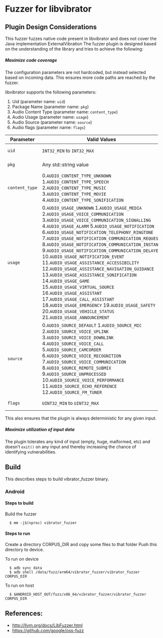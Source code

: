 # Fuzzer for libvibrator

## Plugin Design Considerations
This fuzzer fuzzes native code present in libvibrator and does not cover the Java implementation ExternalVibration
The fuzzer plugin is designed based on the understanding of the
library and tries to achieve the following:

##### Maximize code coverage
The configuration parameters are not hardcoded, but instead selected based on
incoming data. This ensures more code paths are reached by the fuzzer.

libvibrator supports the following parameters:
1. Uid (parameter name: `uid`)
2. Package Name (parameter name: `pkg`)
3. Audio Content Type (parameter name: `content_type`)
4. Audio Usage (parameter name: `usage`)
5. Audio Source (parameter name: `source`)
6. Audio flags (parameter name: `flags`)

| Parameter| Valid Values| Configured Value|
|------------- |-------------| ----- |
| `uid` | `INT32_MIN` to `INT32_MAX` | Value obtained from FuzzedDataProvider |
| `pkg`   | Any std::string value | Value obtained from FuzzedDataProvider |
| `content_type`   | 0.`AUDIO_CONTENT_TYPE_UNKNOWN` 1.`AUDIO_CONTENT_TYPE_SPEECH` 2.`AUDIO_CONTENT_TYPE_MUSIC` 3.`AUDIO_CONTENT_TYPE_MOVIE` 4.`AUDIO_CONTENT_TYPE_SONIFICATION`| Value obtained from FuzzedDataProvider in the range 0 to 4|
| `usage`   | 0.`AUDIO_USAGE_UNKNOWN` 1.`AUDIO_USAGE_MEDIA` 2.`AUDIO_USAGE_VOICE_COMMUNICATION` 3.`AUDIO_USAGE_VOICE_COMMUNICATION_SIGNALLING` 4.`AUDIO_USAGE_ALARM` 5.`AUDIO_USAGE_NOTIFICATION` 6.`AUDIO_USAGE_NOTIFICATION_TELEPHONY_RINGTONE`  7.`AUDIO_USAGE_NOTIFICATION_COMMUNICATION_REQUEST` 8.`AUDIO_USAGE_NOTIFICATION_COMMUNICATION_INSTANT` 9.`AUDIO_USAGE_NOTIFICATION_COMMUNICATION_DELAYED` 10.`AUDIO_USAGE_NOTIFICATION_EVENT` 11.`AUDIO_USAGE_ASSISTANCE_ACCESSIBILITY` 12.`AUDIO_USAGE_ASSISTANCE_NAVIGATION_GUIDANCE` 13.`AUDIO_USAGE_ASSISTANCE_SONIFICATION` 14.`AUDIO_USAGE_GAME` 15.`AUDIO_USAGE_VIRTUAL_SOURCE` 16.`AUDIO_USAGE_ASSISTANT` 17.`AUDIO_USAGE_CALL_ASSISTANT` 18.`AUDIO_USAGE_EMERGENCY` 19.`AUDIO_USAGE_SAFETY` 20.`AUDIO_USAGE_VEHICLE_STATUS` 21.`AUDIO_USAGE_ANNOUNCEMENT`| Value obtained from FuzzedDataProvider in the range 0 to 21|
| `source`   |  0.`AUDIO_SOURCE_DEFAULT` 1.`AUDIO_SOURCE_MIC` 2.`AUDIO_SOURCE_VOICE_UPLINK` 3.`AUDIO_SOURCE_VOICE_DOWNLINK` 4.`AUDIO_SOURCE_VOICE_CALL` 5.`AUDIO_SOURCE_CAMCORDER` 6.`AUDIO_SOURCE_VOICE_RECOGNITION` 7.`AUDIO_SOURCE_VOICE_COMMUNICATION` 8.`AUDIO_SOURCE_REMOTE_SUBMIX` 9.`AUDIO_SOURCE_UNPROCESSED` 10.`AUDIO_SOURCE_VOICE_PERFORMANCE` 11.`AUDIO_SOURCE_ECHO_REFERENCE` 12.`AUDIO_SOURCE_FM_TUNER` | Value obtained from FuzzedDataProvider in the range 0 to 12 |
| `flags`   | `UINT32_MIN` to `UINT32_MAX` | Value obtained from FuzzedDataProvider |

This also ensures that the plugin is always deterministic for any given input.

##### Maximize utilization of input data
The plugin tolerates any kind of input (empty, huge,
malformed, etc) and doesn't `exit()` on any input and thereby increasing the
chance of identifying vulnerabilities.

## Build

This describes steps to build vibrator_fuzzer binary.

### Android

#### Steps to build
Build the fuzzer
```
  $ mm -j$(nproc) vibrator_fuzzer
```

#### Steps to run
Create a directory CORPUS_DIR and copy some files to that folder
Push this directory to device.

To run on device
```
  $ adb sync data
  $ adb shell /data/fuzz/arm64/vibrator_fuzzer/vibrator_fuzzer CORPUS_DIR
```

To run on host
```
  $ $ANDROID_HOST_OUT/fuzz/x86_64/vibrator_fuzzer/vibrator_fuzzer CORPUS_DIR
```

## References:
 * http://llvm.org/docs/LibFuzzer.html
 * https://github.com/google/oss-fuzz
